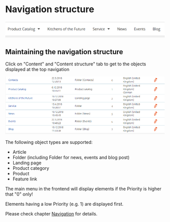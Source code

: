 #  Navigation structure 

![](img/navigation_structure_menu.png)

## Maintaining the navigation structure

Click on "Content" and "Content structure" tab to get to the objects displayed at the top navigation

![](img/navigation_content_structure.png)

The following object types are supported:

  - Article
  - Folder (including Folder for news, events and blog post)
  - Landing page
  - Product category
  - Product
  - Feature link

The main menu in the frontend will display elements if the Priority is higher that "0" only\! 

Elements having a low Priority (e.g. 1) are displayed first.

Please check chapter [Navigation](../../developer_manual/navigation/navigation.md) for details.

